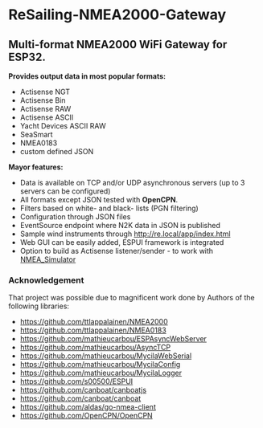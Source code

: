 # ReSailing-NMEA2000-Gateway
## Multi-format NMEA2000 WiFi Gateway for ESP32.


**Provides output data in most popular formats:**
* Actisense NGT
* Actisense Bin
* Actisense RAW
* Actisense ASCII
* Yacht Devices ASCII RAW
* SeaSmart
* NMEA0183
* custom defined JSON

**Mayor features:**
* Data is available on TCP and/or UDP asynchronous servers (up to 3 servers can be configured)
* All formats except JSON tested with **OpenCPN**.
* Filters based on white- and black- lists (PGN filtering)
* Configuration through JSON files
* EventSource endpoint where N2K data in JSON is published
* Sample wind instruments through http://re.local/app/index.html
* Web GUI can be easily added, ESPUI framework is integrated
* Option to build as Actisense listener/sender - to work with [NMEA_Simulator](https://www.kave.fi/Apps/NMEA-Simulator/NMEA-Simulator.7z)

### Acknowledgement
That project was possible due to magnificent work done by Authors of the following libraries:
* https://github.com/ttlappalainen/NMEA2000
* https://github.com/ttlappalainen/NMEA0183
* https://github.com/mathieucarbou/ESPAsyncWebServer
* https://github.com/mathieucarbou/AsyncTCP
* https://github.com/mathieucarbou/MycilaWebSerial
* https://github.com/mathieucarbou/MycilaConfig
* https://github.com/mathieucarbou/MycilaLogger
* https://github.com/s00500/ESPUI
* https://github.com/canboat/canboatjs
* https://github.com/canboat/canboat
* https://github.com/aldas/go-nmea-client
* https://github.com/OpenCPN/OpenCPN
